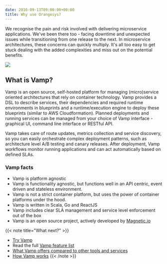 ```yaml
---
date: 2016-09-13T09:00:00+00:00
title: Why use Orangesys?
---
```


We recognise the pain and risk involved with delivering microservice applications.  We've been there too - facing downtime and unexpected issues while transitioning from one release to the next.
In microservice architectures, these concerns can quickly multiply. It's all too easy to get stuck dealing with the added complexities and miss out on the potential benefits.

![](/images/typical-systems-vs-vamp.png)

## What is Vamp?

Vamp is an open source, self-hosted platform for managing (micro)service oriented architectures that rely on container technology. Vamp provides a DSL to describe services, their dependencies and required runtime environments in blueprints and a runtime/execution engine to deploy these blueprints (similar to AWS Cloudformation). Planned deployments and running services can be managed from your choice of Vamp interface - graphical UI, command line interface or RESTful API.

Vamp takes care of route updates, metrics collection and service discovery, so you can easily orchestrate complex deployment patterns, such as architecture level A/B testing and canary releases.
After deployment, Vamp workflows monitor running applications and can act automatically based on defined SLAs.  

### Vamp facts

* Vamp is platform agnostic
* Vamp is functionality agnostic, but functions well in an API centric, event driven and stateless environment.
* Vamp is not a strict container platform, but uses the power of container platforms under the hood.
* Vamp is written in Scala, Go and ReactJS
* Vamp includes clear SLA management and service level enforcement out of the box
* Vamp is an open source project, actively developed by [Magnetic.io](/about/)


{{< note title="What next?" >}}
* [Try Vamp](/app)
* Read the full [Vamp feature list](/why-use-vamp/feature-list/)
* [What Vamp offers compared to other tools and services](/why-use-vamp/vamp-compared-to/proxies-and-load-balancers/)
* [How Vamp works](/documentation/how-vamp-works/architecture-and-components)
{{< /note >}}
